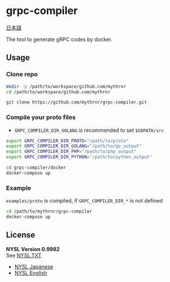 # grpc-compiler

[日本語](./README.ja.md)

The tool to generate gRPC codes by docker.

## Usage

### Clone repo

```bash
mkdir -p /path/to/workspace/github.com/mythrnr
cd /path/to/workspace/github.com/mythrnr

git clone https://github.com/mythrnr/grpc-compiler.git
```

### Compile your proto files

* `GRPC_COMPILER_DIR_GOLANG` is recommended to set `$GOPATH/src`

```bash
export GRPC_COMPILER_DIR_PROTO="/path/to/proto"
export GRPC_COMPILER_DIR_GOLANG="/path/to/go_output"
export GRPC_COMPILER_DIR_PHP="/path/to/php_output"
export GRPC_COMPILER_DIR_PYTHON="/path/to/python_output"

cd grpc-compiler/docker
docker-compose up
```

### Example

`examples/proto` is compiled, if `GRPC_COMPILER_DIR_*` is not defined

```bash
cd /path/to/mythrnr/grpc-compiler
docker-compose up
```

## License

__NYSL Version 0.9982__  
See [NYSL.TXT](./NYSL.TXT)

* [NYSL Japanese](http://www.kmonos.net/nysl/)
* [NYSL English](http://www.kmonos.net/nysl/index.en.html)
